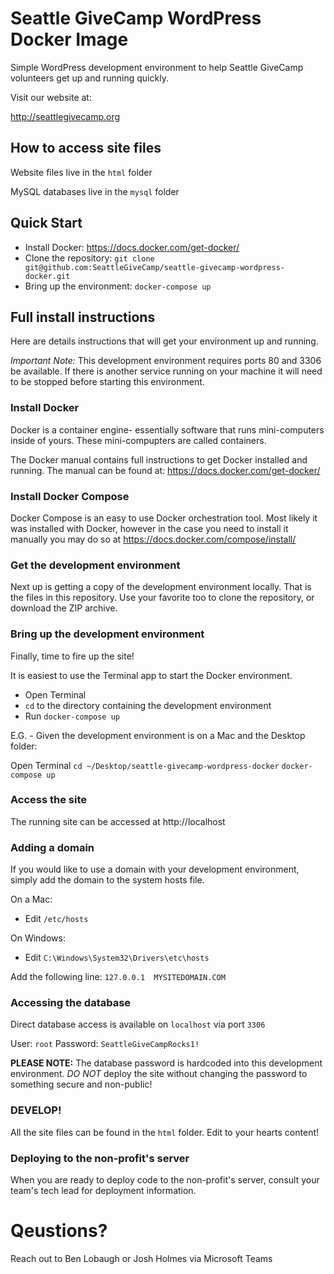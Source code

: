# Seattle GiveCamp WordPress Docker Image

Simple WordPress development environment to help Seattle GiveCamp volunteers get up and running quickly.

Visit our website at:

http://seattlegivecamp.org

## How to access site files

Website files live in the `html` folder

MySQL databases live in the `mysql` folder

## Quick Start

- Install Docker: https://docs.docker.com/get-docker/
- Clone the repository: `git clone git@github.com:SeattleGiveCamp/seattle-givecamp-wordpress-docker.git`
- Bring up the environment: `docker-compose up`

## Full install instructions

Here are details instructions that will get your environment up and running. 

_Important Note:_ This development environment requires ports 80 and 3306 be available. If there is another service running on your machine it will need to be stopped before starting this environment.

### Install Docker

Docker is a container engine- essentially software that runs mini-computers inside of yours. These mini-compupters are called containers.

The Docker manual contains full instructions to get Docker installed and running. The manual can be found at: https://docs.docker.com/get-docker/

### Install Docker Compose

Docker Compose is an easy to use Docker orchestration tool. Most likely it was installed with Docker, however in the case you need to install it manually you may do so at https://docs.docker.com/compose/install/

### Get the development environment

Next up is getting a copy of the development environment locally. That is the files in this repository. Use your favorite too to clone the repository, or download the ZIP archive.

### Bring up the development environment

Finally, time to fire up the site! 

It is easiest to use the Terminal app to start the Docker environment.

- Open Terminal
- `cd` to the directory containing the development environment
- Run `docker-compose up`

E.G. - Given the development environment is on a Mac and the Desktop folder:

Open Terminal
`cd ~/Desktop/seattle-givecamp-wordpress-docker`
`docker-compose up`

### Access the site

The running site can be accessed at http://localhost

### Adding a domain

If you would like to use a domain with your development environment, simply add the domain to the system hosts file.

On a Mac:
- Edit `/etc/hosts`

On Windows:
- Edit `C:\Windows\System32\Drivers\etc\hosts`

Add the following line:
`127.0.0.1 	MYSITEDOMAIN.COM`

### Accessing the database

Direct database access is available on `localhost` via port `3306`

User: `root`
Password: `SeattleGiveCampRocks1!`

**PLEASE NOTE:** The database password is hardcoded into this development environment. _DO NOT_ deploy the site without changing the password to something secure and non-public!

### DEVELOP! 

All the site files can be found in the `html` folder. Edit to your hearts content!

### Deploying to the non-profit's server

When you are ready to deploy code to the non-profit's server, consult your team's tech lead for deployment information.

# Qeustions?

Reach out to Ben Lobaugh or Josh Holmes via Microsoft Teams
